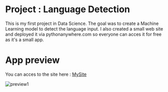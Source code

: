 # Project : Language Detection 
This is my first project in Data Science. The goal was to create a Machine Learning model to detect the language input. I also created a small web site and deployed it via pythonanywhere.com so everyone can acces it for free as it's a small app.

# App preview 
You can acces to the site here :  [MySite](https://cebsmind.pythonanywhere.com/) 

![preview1](https://github.com/cebsmind/Language_detection/assets/154905924/f61eb00b-c4f3-4c40-8cb0-0de163ed191b)

